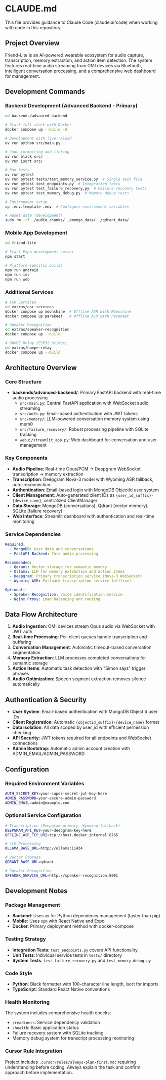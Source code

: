# CLAUDE.md

This file provides guidance to Claude Code (claude.ai/code) when working with code in this repository.

## Project Overview

Friend-Lite is an AI-powered wearable ecosystem for audio capture, transcription, memory extraction, and action item detection. The system features real-time audio streaming from OMI devices via Bluetooth, intelligent conversation processing, and a comprehensive web dashboard for management.

## Development Commands

### Backend Development (Advanced Backend - Primary)
```bash
cd backends/advanced-backend

# Start full stack with Docker
docker compose up --build -d

# Development with live reload
uv run python src/main.py

# Code formatting and linting
uv run black src/
uv run isort src/

# Run tests
uv run pytest
uv run pytest tests/test_memory_service.py  # Single test file
uv run pytest test_endpoints.py  # Integration tests
uv run pytest test_failure_recovery.py  # Failure recovery tests
uv run pytest test_memory_debug.py  # Memory debug tests

# Environment setup
cp .env.template .env  # Configure environment variables

# Reset data (development)
sudo rm -rf ./audio_chunks/ ./mongo_data/ ./qdrant_data/
```

### Mobile App Development
```bash
cd friend-lite

# Start Expo development server
npm start

# Platform-specific builds
npm run android
npm run ios
npm run web
```

### Additional Services
```bash
# ASR Services
cd extras/asr-services
docker compose up moonshine  # Offline ASR with Moonshine
docker compose up parakeet   # Offline ASR with Parakeet

# Speaker Recognition
cd extras/speaker-recognition
docker compose up --build

# HAVPE Relay (ESP32 bridge)
cd extras/havpe-relay
docker compose up --build
```

## Architecture Overview

### Core Structure
- **backends/advanced-backend/**: Primary FastAPI backend with real-time audio processing
  - `src/main.py`: Central FastAPI application with WebSocket audio streaming
  - `src/auth.py`: Email-based authentication with JWT tokens
  - `src/memory/`: LLM-powered conversation memory system using mem0
  - `src/failure_recovery/`: Robust processing pipeline with SQLite tracking
  - `webui/streamlit_app.py`: Web dashboard for conversation and user management

### Key Components
- **Audio Pipeline**: Real-time Opus/PCM → Deepgram WebSocket transcription → memory extraction
- **Transcription**: Deepgram Nova-3 model with Wyoming ASR fallback, auto-reconnection
- **Authentication**: Email-based login with MongoDB ObjectId user system
- **Client Management**: Auto-generated client IDs as `{user_id_suffix}-{device_name}`, centralized ClientManager
- **Data Storage**: MongoDB (conversations), Qdrant (vector memory), SQLite (failure recovery)
- **Web Interface**: Streamlit dashboard with authentication and real-time monitoring

### Service Dependencies
```yaml
Required:
  - MongoDB: User data and conversations
  - FastAPI Backend: Core audio processing

Recommended:
  - Qdrant: Vector storage for semantic memory
  - Ollama: LLM for memory extraction and action items
  - Deepgram: Primary transcription service (Nova-3 WebSocket)
  - Wyoming ASR: Fallback transcription service (offline)

Optional:
  - Speaker Recognition: Voice identification service
  - Nginx Proxy: Load balancing and routing
```

## Data Flow Architecture

1. **Audio Ingestion**: OMI devices stream Opus audio via WebSocket with JWT auth
2. **Real-time Processing**: Per-client queues handle transcription and buffering
3. **Conversation Management**: Automatic timeout-based conversation segmentation
4. **Memory Extraction**: LLM processes completed conversations for semantic storage
5. **Action Items**: Automatic task detection with "Simon says" trigger phrases
6. **Audio Optimization**: Speech segment extraction removes silence automatically

## Authentication & Security

- **User System**: Email-based authentication with MongoDB ObjectId user IDs
- **Client Registration**: Automatic `{objectid_suffix}-{device_name}` format
- **Data Isolation**: All data scoped by user_id with efficient permission checking
- **API Security**: JWT tokens required for all endpoints and WebSocket connections
- **Admin Bootstrap**: Automatic admin account creation with ADMIN_EMAIL/ADMIN_PASSWORD

## Configuration

### Required Environment Variables
```bash
AUTH_SECRET_KEY=your-super-secret-jwt-key-here
ADMIN_PASSWORD=your-secure-admin-password
ADMIN_EMAIL=admin@example.com
```

### Optional Service Configuration
```bash
# Transcription (Deepgram primary, Wyoming fallback)
DEEPGRAM_API_KEY=your-deepgram-key-here
OFFLINE_ASR_TCP_URI=tcp://host.docker.internal:8765

# LLM Processing
OLLAMA_BASE_URL=http://ollama:11434

# Vector Storage
QDRANT_BASE_URL=qdrant

# Speaker Recognition
SPEAKER_SERVICE_URL=http://speaker-recognition:8001
```

## Development Notes

### Package Management
- **Backend**: Uses `uv` for Python dependency management (faster than pip)
- **Mobile**: Uses `npm` with React Native and Expo
- **Docker**: Primary deployment method with docker-compose

### Testing Strategy
- **Integration Tests**: `test_endpoints.py` covers API functionality
- **Unit Tests**: Individual service tests in `tests/` directory
- **System Tests**: `test_failure_recovery.py` and `test_memory_debug.py`

### Code Style
- **Python**: Black formatter with 100-character line length, isort for imports
- **TypeScript**: Standard React Native conventions

### Health Monitoring
The system includes comprehensive health checks:
- `/readiness`: Service dependency validation
- `/health`: Basic application status
- Failure recovery system with SQLite tracking
- Memory debug system for transcript processing monitoring

### Cursor Rule Integration
Project includes `.cursor/rules/always-plan-first.mdc` requiring understanding before coding. Always explain the task and confirm approach before implementation.